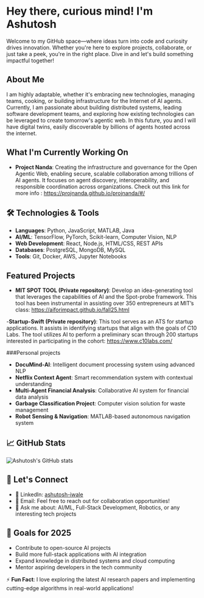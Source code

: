 # Hey there, curious mind! I'm Ashutosh
Welcome to my GitHub space—where ideas turn into code and curiosity drives innovation. Whether you're here to explore projects, collaborate, or just take a peek, you're in the right place. Dive in and let's build something impactful together!

## About Me
I am highly adaptable, whether it's embracing new technologies, managing teams, cooking, or building infrastructure for the Internet of AI agents. Currently, I am passionate about building distributed systems, leading software development teams, and exploring how existing technologies can be leveraged to create tomorrow's agentic web. In this future, you and I will have digital twins, easily discoverable by billions of agents hosted across the internet.

## What I'm Currently Working On
- **Project Nanda**: Creating the infrastructure and governance for the Open Agentic Web, enabling secure, scalable collaboration among trillions of AI agents. It focuses on agent discovery, interoperability, and responsible coordination across organizations. Check out this link for more info : https://projnanda.github.io/projnanda/#/

## 🛠️ Technologies & Tools
- **Languages**: Python, JavaScript, MATLAB, Java
- **AI/ML**: TensorFlow, PyTorch, Scikit-learn, Computer Vision, NLP
- **Web Development**: React, Node.js, HTML/CSS, REST APIs
- **Databases**: PostgreSQL, MongoDB, MySQL
- **Tools**: Git, Docker, AWS, Jupyter Notebooks

## Featured Projects
- **MIT SPOT TOOL (Private repository)**: Develop an idea-generating tool that leverages the capabilities of AI and the Spot-probe framework. This tool has been instrumental in assisting over 350 entrepreneurs at MIT’s class: https://aiforimpact.github.io/fall25.html

-**Startup-Swift (Private repository)**: This tool serves as an ATS for startup applications. It assists in identifying startups that align with the goals of C10 Labs. The tool utilizes AI to perform a preliminary scan through 200 startups interested in participating in the cohort: https://www.c10labs.com/

###Personal projects
- **DocuMind-AI**: Intelligent document processing system using advanced NLP
- **Netflix Context Agent**: Smart recommendation system with contextual understanding
- **Multi-Agent Financial Analysis**: Collaborative AI system for financial data analysis
- **Garbage Classification Project**: Computer vision solution for waste management
- **Robot Sensing & Navigation**: MATLAB-based autonomous navigation system

## 📈 GitHub Stats
![Ashutosh's GitHub stats](https://github-readme-stats.vercel.app/api?username=AshutoshRavindraIwale&show_icons=true&theme=radical)

## 🤝 Let's Connect
- 💼 LinkedIn: [ashutosh-iwale](https://www.linkedin.com/in/ashutosh-iwale)
- 📧 Email: Feel free to reach out for collaboration opportunities!
- 💬 Ask me about: AI/ML, Full-Stack Development, Robotics, or any interesting tech projects

## 🎯 Goals for 2025
- Contribute to open-source AI projects
- Build more full-stack applications with AI integration
- Expand knowledge in distributed systems and cloud computing
- Mentor aspiring developers in the tech community

⚡ **Fun Fact**: I love exploring the latest AI research papers and implementing cutting-edge algorithms in real-world applications!
